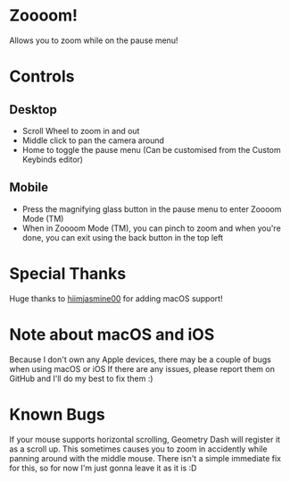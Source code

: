 # Zoooom!

Allows you to zoom while on the pause menu!

# Controls

## Desktop

- Scroll Wheel to zoom in and out
- Middle click to pan the camera around
- Home to toggle the pause menu (Can be customised from the Custom Keybinds editor)

## Mobile

- Press the magnifying glass button in the pause menu to enter Zoooom Mode (TM)
- When in Zoooom Mode (TM), you can pinch to zoom and when you're done, you can exit using the back button in the top left

# Special Thanks

Huge thanks to [hiimjasmine00](https://github.com/hiimjasmine00) for adding macOS support!

# Note about macOS and iOS
Because I don't own any Apple devices, there may be a couple of bugs when using macOS or iOS
If there are any issues, please report them on GitHub and I'll do my best to fix them :)

# Known Bugs

If your mouse supports horizontal scrolling, Geometry Dash will register it as a scroll up.
This sometimes causes you to zoom in accidently while panning around with the middle mouse.
There isn't a simple immediate fix for this, so for now I'm just gonna leave it as it is :D